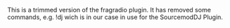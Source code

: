 This is a trimmed version of the fragradio plugin. 
It has removed some commands, e.g. !dj wich is in our case in use for the SourcemodDJ Plugin.